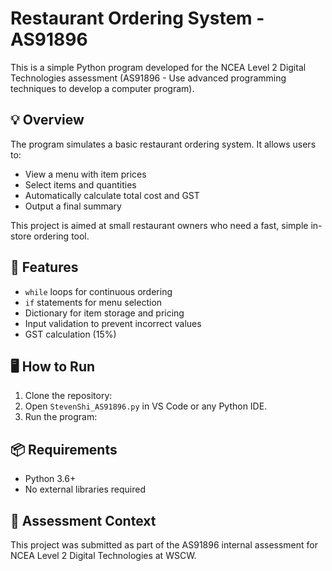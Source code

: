 # Restaurant Ordering System - AS91896

This is a simple Python program developed for the NCEA Level 2 Digital Technologies assessment (AS91896 - Use advanced programming techniques to develop a computer program).

## 💡 Overview

The program simulates a basic restaurant ordering system. It allows users to:

- View a menu with item prices
- Select items and quantities
- Automatically calculate total cost and GST
- Output a final summary

This project is aimed at small restaurant owners who need a fast, simple in-store ordering tool.

## 🧠 Features

- `while` loops for continuous ordering
- `if` statements for menu selection
- Dictionary for item storage and pricing
- Input validation to prevent incorrect values
- GST calculation (15%)

## 🖥️ How to Run

1. Clone the repository:
2. Open `StevenShi_AS91896.py` in VS Code or any Python IDE.
3. Run the program:


## 📦 Requirements

- Python 3.6+
- No external libraries required

## 🔗 Assessment Context

This project was submitted as part of the AS91896 internal assessment for NCEA Level 2 Digital Technologies at WSCW.
